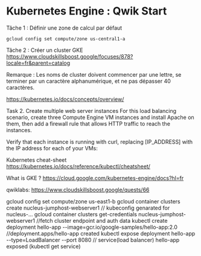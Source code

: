 # Kubernetes Engine : Qwik Start

Tâche 1 : Définir une zone de calcul par défaut

`gcloud config set compute/zone us-central1-a`

Tâche 2 : Créer un cluster GKE
https://www.cloudskillsboost.google/focuses/878?locale=fr&parent=catalog

Remarque : Les noms de cluster doivent commencer par une lettre, se terminer par un caractère alphanumérique, et ne pas dépasser 40 caractères.

https://kubernetes.io/docs/concepts/overview/

Task 2. Create multiple web server instances
For this load balancing scenario, create three Compute Engine VM instances and install Apache on them, then add a firewall rule that allows HTTP traffic to reach the instances.

Verify that each instance is running with curl, replacing [IP_ADDRESS] with the IP address for each of your VMs:

Kubernetes cheat-sheet
https://kubernetes.io/docs/reference/kubectl/cheatsheet/

What is GKE ?
https://cloud.google.com/kubernetes-engine/docs?hl=fr

qwiklabs:
https://www.cloudskillsboost.google/quests/66



gcloud config set compute/zone us-east1-b
gcloud container clusters create nucleus-jumphost-webserver1 // kubeconfig genarated for nucleus-...
gcloud container clusters get-credentials nucleus-jumphost-webserver1 //fetch cluster endpoint and auth data
kubectl create deployment hello-app --image=gcr.io/google-samples/hello-app:2.0 //deployment.apps/hello-app created
kubectl expose deployment hello-app --type=LoadBalancer --port 8080 // service(load balancer) hello-app exposed
(kubectl get service)

